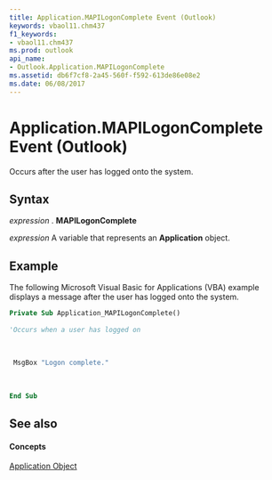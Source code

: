```yaml
---
title: Application.MAPILogonComplete Event (Outlook)
keywords: vbaol11.chm437
f1_keywords:
- vbaol11.chm437
ms.prod: outlook
api_name:
- Outlook.Application.MAPILogonComplete
ms.assetid: db6f7cf8-2a45-560f-f592-613de86e08e2
ms.date: 06/08/2017
---
```



# Application.MAPILogonComplete Event (Outlook)

Occurs after the user has logged onto the system.


## Syntax

 _expression_ . **MAPILogonComplete**

 _expression_ A variable that represents an **Application** object.


## Example

The following Microsoft Visual Basic for Applications (VBA) example displays a message after the user has logged onto the system.


```vb
Private Sub Application_MAPILogonComplete() 
 
'Occurs when a user has logged on 
 
 
 
 MsgBox "Logon complete." 
 
 
 
End Sub
```


## See also


#### Concepts


[Application Object](Outlook.Application.md)

